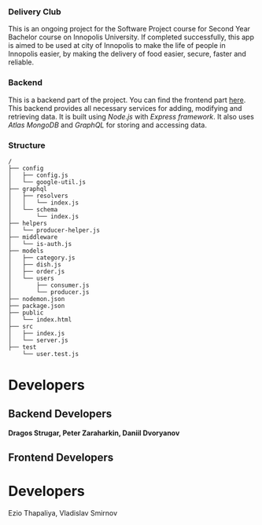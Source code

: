 ### Delivery Club
This is an ongoing project for the Software Project course for 
Second Year Bachelor course on Innopolis University. 
If completed successfully, this app is aimed to be used at city of Innopolis 
to make the life of people in Innopolis easier, by making the delivery of food easier, secure, faster and reliable.

### Backend
This is a backend part of the project. 
You can find the frontend part <a href=https://github.com/strudra/delivery-club>here</a>. <br />
This backend provides all necessary services for adding, modifying and retrieving data.
It is built using <i>Node.js</i> with <i>Express framework</i>. It also uses <i>Atlas MongoDB</i> and <i>GraphQL</i> 
for storing and accessing data.

### Structure
```
/
├── config
│   ├── config.js
│   └── google-util.js
├── graphql
│   ├── resolvers
│   │   └── index.js
│   └── schema
│       └── index.js
├── helpers
│   └── producer-helper.js
├── middleware
│   └── is-auth.js
├── models
│   ├── category.js
│   ├── dish.js
│   ├── order.js
│   └── users
│       ├── consumer.js
│       └── producer.js
├── nodemon.json
├── package.json
├── public
│   └── index.html
├── src
│   ├── index.js
│   └── server.js
├── test
    └── user.test.js
```

# Developers
  ## Backend Developers  
  **Dragos Strugar, Peter Zaraharkin, Daniil Dvoryanov**   
  ## Frontend Developers 
  # Developers
  Ezio Thapaliya, Vladislav Smirnov
